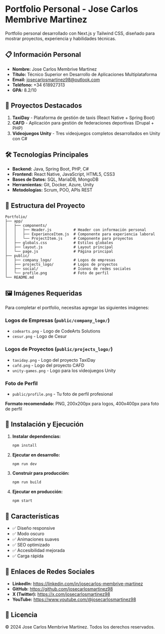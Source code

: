 # Portfolio Personal - Jose Carlos Membrive Martinez

Portfolio personal desarrollado con Next.js y Tailwind CSS, diseñado para mostrar proyectos, experiencia y habilidades técnicas.

## 📋 Información Personal

- **Nombre:** Jose Carlos Membrive Martinez
- **Título:** Técnico Superior en Desarrollo de Aplicaciones Multiplataforma
- **Email:** josecarlosmartinez98@outlook.com
- **Teléfono:** +34 618927313
- **GPA:** 8.2/10

## 🚀 Proyectos Destacados

1. **TaxiDay** - Plataforma de gestión de taxis (React Native + Spring Boot)
2. **CAFD** - Aplicación para gestión de federaciones deportivas (Drupal + PHP)
3. **Videojuegos Unity** - Tres videojuegos completos desarrollados en Unity con C#

## 🛠️ Tecnologías Principales

- **Backend:** Java, Spring Boot, PHP, C#
- **Frontend:** React Native, JavaScript, HTML5, CSS3
- **Bases de Datos:** SQL, MariaDB, MongoDB
- **Herramientas:** Git, Docker, Azure, Unity
- **Metodologías:** Scrum, POO, APIs REST

## 📁 Estructura del Proyecto

```
Portfolio/
├── app/
│   ├── components/
│   │   ├── Header.js          # Header con información personal
│   │   ├── ExperienceItem.js  # Componente para experiencia laboral
│   │   └── ProjectItem.js     # Componente para proyectos
│   ├── globals.css            # Estilos globales
│   ├── layout.js              # Layout principal
│   └── page.js                # Página principal
├── public/
│   ├── company_logo/          # Logos de empresas
│   ├── projects_logo/         # Logos de proyectos
│   ├── social/                # Iconos de redes sociales
│   └── profile.png            # Foto de perfil
└── README.md
```

## 🖼️ Imágenes Requeridas

Para completar el portfolio, necesitas agregar las siguientes imágenes:

### Logos de Empresas (`public/company_logo/`)
- `codearts.png` - Logo de CodeArts Solutions
- `cesur.png` - Logo de Cesur

### Logos de Proyectos (`public/projects_logo/`)
- `taxiday.png` - Logo del proyecto TaxiDay
- `cafd.png` - Logo del proyecto CAFD
- `unity-games.png` - Logo para los videojuegos Unity

### Foto de Perfil
- `public/profile.png` - Tu foto de perfil profesional

**Formato recomendado:** PNG, 200x200px para logos, 400x400px para foto de perfil

## 🚀 Instalación y Ejecución

1. **Instalar dependencias:**
   ```bash
   npm install
   ```

2. **Ejecutar en desarrollo:**
   ```bash
   npm run dev
   ```

3. **Construir para producción:**
   ```bash
   npm run build
   ```

4. **Ejecutar en producción:**
   ```bash
   npm start
   ```

## 📱 Características

- ✅ Diseño responsive
- ✅ Modo oscuro
- ✅ Animaciones suaves
- ✅ SEO optimizado
- ✅ Accesibilidad mejorada
- ✅ Carga rápida

## 🔗 Enlaces de Redes Sociales

- **LinkedIn:** https://linkedin.com/in/josecarlos-membrive-martinez
- **GitHub:** https://github.com/josecarlosmartinez98
- **X (Twitter):** https://x.com/josecarlosmartinez98
- **YouTube:** https://www.youtube.com/@josecarlosmartinez98

## 📄 Licencia

© 2024 Jose Carlos Membrive Martinez. Todos los derechos reservados.
